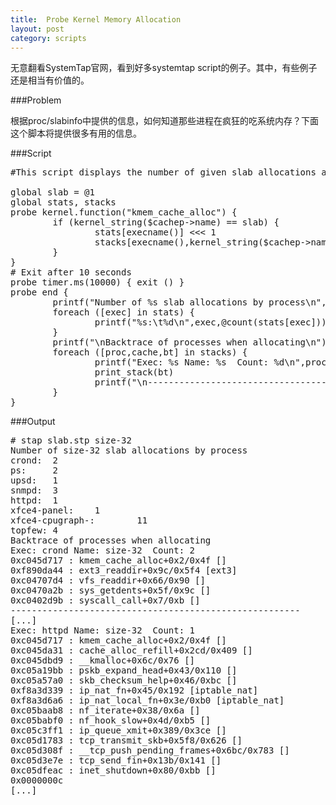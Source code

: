 ```yaml
---
title:  Probe Kernel Memory Allocation
layout: post
category: scripts
---
```


无意翻看SystemTap官网，看到好多systemtap script的例子。其中，有些例子还是相当有价值的。

###Problem

根据proc/slabinfo中提供的信息，如何知道那些进程在疯狂的吃系统内存？下面这个脚本将提供很多有用的信息。

###Script

<script src="https://google-code-prettify.googlecode.com/svn/loader/run_prettify.js?lang=cc&skin=sunburst"></script>
<pre class="prettyprint">
#This script displays the number of given slab allocations and the backtraces leading up to it. 

global slab = @1
global stats, stacks
probe kernel.function("kmem_cache_alloc") {
        if (kernel_string($cachep->name) == slab) {
                stats[execname()] <<< 1
                stacks[execname(),kernel_string($cachep->name),backtrace()] <<< 1
        }   
}
# Exit after 10 seconds
probe timer.ms(10000) { exit () }
probe end {
        printf("Number of %s slab allocations by process\n", slab)
        foreach ([exec] in stats) {
                printf("%s:\t%d\n",exec,@count(stats[exec]))
        }   
        printf("\nBacktrace of processes when allocating\n")
        foreach ([proc,cache,bt] in stacks) {
                printf("Exec: %s Name: %s  Count: %d\n",proc,cache,@count(stacks[proc,cache,bt]))
                print_stack(bt)
                printf("\n-------------------------------------------------------\n\n")
        }
}
</pre>

###Output

<pre class="prettyprint">
# stap slab.stp size-32
Number of size-32 slab allocations by process
crond:  2
ps:     2
upsd:   1
snmpd:  3
httpd:  1
xfce4-panel:    1
xfce4-cpugraph-:        11
topfew: 4
Backtrace of processes when allocating
Exec: crond Name: size-32  Count: 2
0xc045d717 : kmem_cache_alloc+0x2/0x4f []
0xf890da44 : ext3_readdir+0x9c/0x5f4 [ext3]
0xc04707d4 : vfs_readdir+0x66/0x90 []
0xc0470a2b : sys_getdents+0x5f/0x9c []
0xc0402d9b : syscall_call+0x7/0xb []
-------------------------------------------------------
[...]
Exec: httpd Name: size-32  Count: 1
0xc045d717 : kmem_cache_alloc+0x2/0x4f []
0xc045da31 : cache_alloc_refill+0x2cd/0x409 []
0xc045dbd9 : __kmalloc+0x6c/0x76 []
0xc05a19bb : pskb_expand_head+0x43/0x110 []
0xc05a57a0 : skb_checksum_help+0x46/0xbc []
0xf8a3d339 : ip_nat_fn+0x45/0x192 [iptable_nat]
0xf8a3d6a6 : ip_nat_local_fn+0x3e/0xb0 [iptable_nat]
0xc05baab8 : nf_iterate+0x38/0x6a []
0xc05babf0 : nf_hook_slow+0x4d/0xb5 []
0xc05c3ff1 : ip_queue_xmit+0x389/0x3ce []
0xc05d1783 : tcp_transmit_skb+0x5f8/0x626 []
0xc05d308f : __tcp_push_pending_frames+0x6bc/0x783 []
0xc05d3e7e : tcp_send_fin+0x13b/0x141 []
0xc05dfeac : inet_shutdown+0x80/0xbb []
0x0000000c
[...]
</pre>
